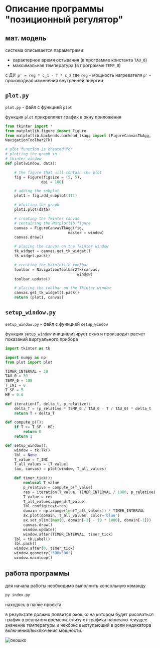 # Описание программы "позиционный регулятор"

## мат. модель
система описывается параметрами:
- характерное время остывания (в программе константа `TAU_0`)
- максимальная температура (в программе `TEMP_0`)

с ДУ: `p' = reg * c_1 - T * c_2` где `reg` - мощность нагревателя `p'` - производная изменения внутренней энергии


## `plot.py`
`plot.py` - файл с функцией `plot`

функция `plot` прикрепляет график к окну приложения

```py
from tkinter import *
from matplotlib.figure import Figure 
from matplotlib.backends.backend_tkagg import (FigureCanvasTkAgg, 
NavigationToolbar2Tk) 

# plot function is created for 
# plotting the graph in 
# tkinter window 
def plot(window, data): 

    # the figure that will contain the plot 
    fig = Figure(figsize = (5, 5), 
                dpi = 100) 

    # adding the subplot 
    plot1 = fig.add_subplot(111) 

    # plotting the graph 
    plot1.plot(data) 

    # creating the Tkinter canvas 
    # containing the Matplotlib figure 
    canvas = FigureCanvasTkAgg(fig, 
                            master = window) 
    canvas.draw() 

    # placing the canvas on the Tkinter window 
    tk_widget = canvas.get_tk_widget() 
    tk_widget.pack()

    # creating the Matplotlib toolbar 
    toolbar = NavigationToolbar2Tk(canvas, 
                                window) 
    toolbar.update() 

    # placing the toolbar on the Tkinter window 
    canvas.get_tk_widget().pack() 
    return (plot1, canvas)
```

## `setup_window.py`
`setup_window.py` - файл с функцией `setup_window`

функция `setup_window` инициализирует окно и производит расчет показаний виртуального прибора
```py
import tkinter as tk

import numpy as np
from plot import plot

TIMER_INTERVAL = 30
TAU_0 = 30
TEMP_0 = 100
T_INI = 0
T_SP = 5
HE = 0.0

def iteration(T, delta_t, p_relative):
    delta_T = (p_relative * TEMP_0 / TAU_0 - T / TAU_0) * delta_t
    return T + delta_T

def compute_p(T):
    if T >= T_SP - HE:
        return 0
    return 1

def setup_window():
    window = tk.Tk()
    lbl = None
    T_value = T_INI
    T_all_values = [T_value]
    (ax, canvas) = plot(window, T_all_values)

    def timer_tick():
        nonlocal T_value
        p_relative = compute_p(T_value)
        res = iteration(T_value, TIMER_INTERVAL / 1000, p_relative)
        T_value = res
        T_all_values.append(T_value)
        lbl.config(text=res)
        domain = np.arange(len(T_all_values)) * TIMER_INTERVAL
        ax.plot(domain, T_all_values, color='blue')
        ax.set_xlim((max(0, domain[-1] - 10 * 1000), domain[-1]))
        canvas.draw()
        window.update()
        window.after(TIMER_INTERVAL, timer_tick)
    lbl = tk.Label()
    lbl.pack()
    window.after(0, timer_tick)
    window.geometry("500x500")
    window.mainloop()
```

## работа программы
для начала работы необходимо выполнить консольную команду 
```sh
py index.py
```
находясь в папке проекта

в результате должно появится окошко на котором будет рисоваться график в реальном времени. снизу от графика написано текущее значение температуры и чекбокс выступающий в роли индикатора включения/выключения мощности.

![окошко](./window.png)